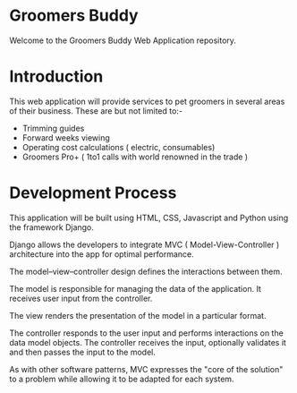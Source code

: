# Groomers Buddy #
Welcome to the Groomers Buddy Web Application repository.
 
# Introduction #
This web application will provide services to pet groomers in several areas of their business. These are but not limited to:- 
	
* Trimming guides
* Forward weeks viewing
* Operating cost calculations ( electric, consumables)
* Groomers Pro+ ( 1to1 calls with world renowned in the trade )

# Development Process #

This application will be built using HTML, CSS, Javascript and Python using the framework Django.

Django allows the developers to integrate MVC ( Model-View-Controller ) architecture into the app for optimal performance.

The model–view–controller design defines the interactions between them.

The model is responsible for managing the data of the application. It receives user input from the controller.

The view renders the presentation of the model in a particular format.

The controller responds to the user input and performs interactions on the data model objects. The controller receives the input, optionally validates it and then passes the input to the model.

As with other software patterns, MVC expresses the "core of the solution" to a problem while allowing it to be adapted for each system.
